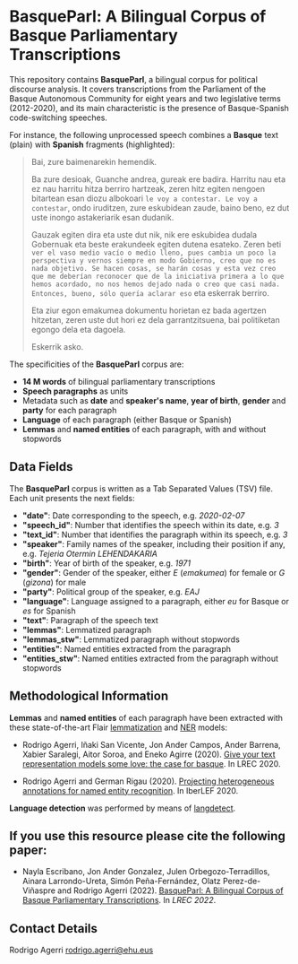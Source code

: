 # BasqueParl: A Bilingual Corpus of Basque Parliamentary Transcriptions

This repository contains **BasqueParl**, a bilingual corpus for political discourse analysis. It covers transcriptions from the Parliament of the Basque Autonomous Community for eight years and two legislative terms (2012-2020), and its main characteristic is the presence of Basque-Spanish code-switching speeches.

For instance, the following unprocessed speech combines a **Basque** text (plain) with **Spanish** fragments (highlighted):

> Bai, zure baimenarekin hemendik.
>
> Ba zure desioak, Guanche andrea, gureak ere badira. Harritu nau eta ez nau harritu hitza berriro hartzeak, zeren hitz egiten nengoen bitartean esan diozu albokoari `le voy a contestar. Le voy a contestar`, ondo iruditzen, zure eskubidean zaude, baino beno, ez dut uste inongo astakeriarik esan dudanik.
>
> Gauzak egiten dira eta uste dut nik, nik ere eskubidea dudala Gobernuak eta beste erakundeek egiten dutena esateko. Zeren beti `ver el vaso medio vacío o medio lleno, pues cambia un poco la perspectiva y vernos siempre en modo Gobierno, creo que no es nada objetivo. Se hacen cosas, se harán cosas y esta vez creo que me deberían reconocer que de la iniciativa primera a lo que hemos acordado, no nos hemos dejado nada o creo que casi nada. Entonces, bueno, sólo querı́a aclarar eso` eta eskerrak berriro.
>
> Eta ziur egon emakumea dokumentu horietan ez bada agertzen hitzetan, zeren uste dut hori ez dela garrantzitsuena, bai politiketan egongo dela eta dagoela.
>
> Eskerrik asko.

The specificities of the **BasqueParl** corpus are:

- **14 M words** of bilingual parliamentary transcriptions
- **Speech paragraphs** as units
- Metadata such as **date** and **speaker's name**, **year of birth**, **gender** and **party** for each paragraph
- **Language** of each paragraph (either Basque or Spanish)
- **Lemmas** and **named entities** of each paragraph, with and without stopwords

## Data Fields

The **BasqueParl** corpus is written as a Tab Separated Values (TSV) file. Each unit presents the next fields:

- **"date"**: Date corresponding to the speech, e.g. _2020-02-07_
- **"speech_id"**: Number that identifies the speech within its date, e.g. _3_
- **"text_id"**: Number that identifies the paragraph within its speech, e.g. _3_
- **"speaker"**: Family names of the speaker, including their position if any, e.g. _Tejeria Otermin LEHENDAKARIA_
- **"birth"**: Year of birth of the speaker, e.g. _1971_
- **"gender"**: Gender of the speaker, either _E_ (_emakumea_) for female or _G_ (_gizona_) for male
- **"party"**: Political group of the speaker, e.g. _EAJ_
- **"language"**: Language assigned to a paragraph, either _eu_ for Basque or _es_ for Spanish
- **"text"**: Paragraph of the speech text
- **"lemmas"**: Lemmatized paragraph
- **"lemmas_stw"**: Lemmatized paragraph without stopwords
- **"entities"**: Named entities extracted from the paragraph
- **"entities_stw"**: Named entities extracted from the paragraph without stopwords

## Methodological Information

**Lemmas** and **named entities** of each paragraph have been extracted with these state-of-the-art Flair [lemmatization](ixa2.si.ehu.es/ragerri/flair-es-eu-lemma-models.tar.gz) and [NER](ixa2.si.ehu.es/ragerri/flair-es-eu-ner-models.tar.gz) models:

+ Rodrigo Agerri, Iñaki San Vicente, Jon Ander Campos, Ander Barrena, Xabier Saralegi, Aitor Soroa, and Eneko Agirre (2020). [Give your text representation models some love: the case for basque](https://aclanthology.org/2020.lrec-1.588.pdf). In LREC 2020.

+ Rodrigo Agerri and German Rigau (2020). [Projecting heterogeneous annotations for named entity recognition](http://ceur-ws.org/Vol-2664/capitel_paper2.pdf). In IberLEF 2020.

**Language detection** was performed by means of [langdetect](https://github.com/fedelopez77/langdetect).

## If you use this resource please cite the following paper:

+ Nayla Escribano, Jon Ander Gonzalez, Julen Orbegozo-Terradillos, Ainara Larrondo-Ureta, Simón Peña-Fernández, Olatz Perez-de-Viñaspre and Rodrigo Agerri  (2022). [BasqueParl: A Bilingual Corpus of Basque Parliamentary Transcriptions](http://www.lrec-conf.org/proceedings/lrec2022/pdf/2022.lrec-1.361.pdf). In *LREC 2022*.

## Contact Details

Rodrigo Agerri
rodrigo.agerri@ehu.eus
